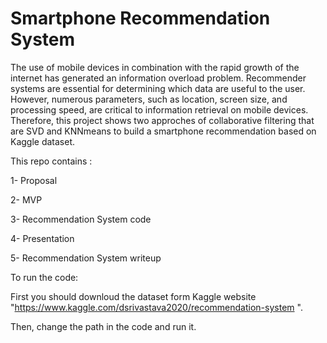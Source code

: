 # Smartphone Recommendation System
The use of mobile devices in combination with the rapid growth of the internet has
 generated an information overload problem. Recommender systems are essential for
  determining which data are useful to the user.
However, numerous parameters, such as
 location, screen size, and processing speed, are critical to information retrieval on mobile
 devices. Therefore, this project shows two approches of collaborative filtering that are SVD and KNNmeans to build a smartphone recommendation based on
 Kaggle dataset.
 
 This repo contains :
 
 1- Proposal 
 
 2- MVP
 
 3- Recommendation System code 
 
 4- Presentation
 
 5- Recommendation System writeup
 
 To run the code:
 
 First you should downloud the dataset form Kaggle website "https://www.kaggle.com/dsrivastava2020/recommendation-system ".

Then, change the path in the code and run it. 
  

